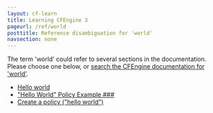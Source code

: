 ```yaml
---
layout: cf-learn
title: Learning CFEngine 3
pageurl: /ref/world
posttitle: Reference disambiguation for 'world'
navsection: none
---
```


The term 'world' could refer to several sections in the documentation. Please choose one below, or
[search the CFEngine documentation for 'world'](http://cfengine.com/docs/latest/search.html?q=world).

- [Hello world](http://cfengine.com/docs/latest/examples-example-snippets-general.html#hello-world)
- ["Hello World" Policy Example \#\#\#](http://cfengine.com/docs/latest/examples.html#hello-world-policy-example-###)
- [Create a policy ("hello world")](http://cfengine.com/docs/latest/guide-installation-and-configuration-general-installation-installation-community.html#create-a-policy-hello-world)
